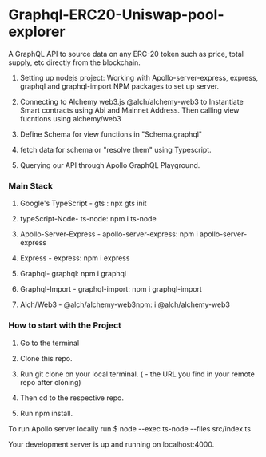 # Graphql-ERC20-Uniswap-pool-explorer

 A GraphQL API to source data on any ERC-20 token such as price, total supply, etc directly from the blockchain.
 
1. Setting up nodejs project: Working with Apollo-server-express, express, graphql and graphql-import NPM packages to set up server.

2.  Connecting to Alchemy web3.js @alch/alchemy-web3 to Instantiate Smart contracts using Abi and Mainnet Address. Then calling view fucntions using             alchemy/web3

3.  Define Schema for view functions in "Schema.graphql"
 
 
4. fetch data for schema or "resolve them" using Typescript.

5.  Querying our API through Apollo GraphQL Playground.

### Main Stack
 
 1.  Google's TypeScript - gts : npx gts init
 
 2.  typeScript-Node- ts-node:  npm i ts-node

 3.  Apollo-Server-Express - apollo-server-express: npm i apollo-server-express

 4. Express - express: npm i express

 5. Graphql- graphql: npm i graphql

 6.  Graphql-Import - graphql-import: npm i graphql-import
 
 7. Alch/Web3 - @alch/alchemy-web3npm: i @alch/alchemy-web3


### How to start with the Project

1. Go to the terminal

2. Clone this repo.

3. Run git clone <url> on your local terminal. ( <url> - the URL you find in your remote repo after cloning)

4. Then cd to the respective repo.

5. Run npm install.

To run Apollo server locally run $ node --exec ts-node --files src/index.ts

Your development server is up and running on localhost:4000.






 
